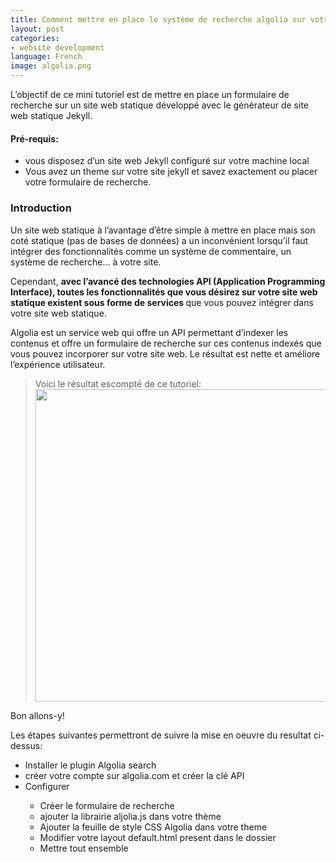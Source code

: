 ```yaml
---
title: Comment mettre en place le système de recherche algolia sur votre blog jekyll
layout: post
categories:
- website development
language: French
image: algolia.png
---
```


<p>L’objectif de ce mini tutoriel est de mettre en place un formulaire de recherche  sur un site web statique développé avec le générateur de site web statique Jekyll. </p>

<h4> Pré-requis: </h4>
<ul>
<li>vous disposez d’un site web Jekyll configuré sur votre machine local </li>
<li>Vous avez un theme sur votre site jekyll et savez exactement ou placer votre formulaire de recherche.</li>
</ul>


<h3> Introduction </h3>

<p>Un site web statique à l’avantage d’être simple à mettre en place mais son coté statique (pas de bases de données) a un inconvénient lorsqu’il faut intégrer des fonctionnalités comme un système de commentaire, un système de recherche… à votre site. </p>
<p> Cependant, <b>avec l’avancé des technologies API (Application Programming Interface), toutes les fonctionnalités que vous désirez sur votre site web statique existent sous forme de services </b> que vous pouvez intégrer dans votre site web statique.</p>

<p>Algolia est un service web qui offre un API permettant d’indexer les contenus et offre  un formulaire de recherche sur ces contenus indexés que vous pouvez incorporer sur votre site web. Le résultat est nette et améliore l’expérience utilisateur. </p>

<blockquote>Voici le résultat escompté de ce tutoriel:
<img src='{{site.url}}/assets/img/algoliajekyll.gif' width="500px"></blockquote>

<p> Bon allons-y! </p>
<p> Les étapes suivantes permettront de suivre la mise en oeuvre du resultat ci-dessus: </p>
<ul>
<li id="installation"> Installer le plugin Algolia search</li>
<li id="compte">créer votre compte sur algolia.com et créer la clé API </li>
<li id="configuration">Configurer </li>
	<ul>
	<li id="formulaire"> Créer le formulaire de recherche </li>
	 <li id="librairie"> ajouter la librairie aljolia.js dans votre thème </li>
	 <li id="formulaire"> Ajouter la feuille de style CSS Algolia dans votre theme </li>
	  <li id="layout"> Modifier votre layout default.html present dans le dossier </li>
	  <li id="reference"> Mettre tout ensemble </li>
	</ul>
</ul>
